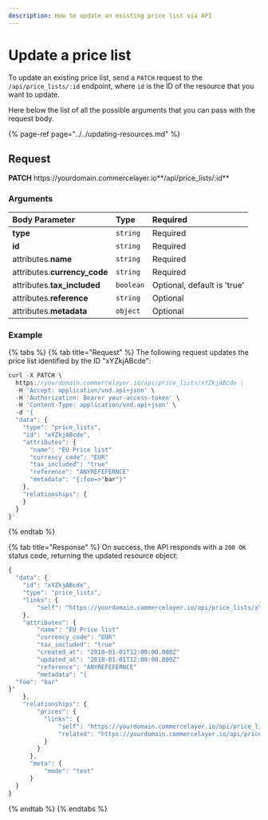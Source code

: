 ```yaml
---
description: How to update an existing price list via API
---
```


# Update a price list

To update an existing price list, send a `PATCH` request to the `/api/price_lists/:id` endpoint, where `id` is the ID of the resource that you want to update.

Here below the list of all the possible arguments that you can pass with the request body.

{% page-ref page="../../updating-resources.md" %}

## Request

**PATCH** https://<i></i>yourdomain.commercelayer.io**/api/price_lists/:id**

### Arguments

| Body Parameter | Type | Required |
| :--- | :--- | :--- |
| **type** | `string` | Required |
| **id** | `string` | Required |
| attributes.**name** | `string` | Required |
| attributes.**currency_code** | `string` | Required |
| attributes.**tax_included** | `boolean` | Optional, default is 'true' |
| attributes.**reference** | `string` | Optional |
| attributes.**metadata** | `object` | Optional |

### Example

{% tabs %}
{% tab title="Request" %}
The following request updates the price list identified by the ID "xYZkjABcde":

```javascript
curl -X PATCH \
  https://yourdomain.commercelayer.io/api/price_lists/xYZkjABcde \
  -H 'Accept: application/vnd.api+json' \
  -H 'Authorization: Bearer your-access-token' \
  -H 'Content-Type: application/vnd.api+json' \
  -d '{
  "data": {
    "type": "price_lists",
    "id": "xYZkjABcde",
    "attributes": {
      "name": "EU Price list"
      "currency_code": "EUR"
      "tax_included": "true"
      "reference": "ANYREFEFERNCE"
      "metadata": "{:foo=>"bar"}"
    },
    "relationships": {
    }
  }
}'
```
{% endtab %}

{% tab title="Response" %}
On success, the API responds with a `200 OK` status code, returning the updated resource object:

```javascript
{
  "data": {
    "id": "xYZkjABcde",
    "type": "price_lists",
    "links": {
        "self": "https://yourdomain.commercelayer.io/api/price_lists/xYZkjABcde"
    },
    "attributes": {
        "name": "EU Price list"
        "currency_code": "EUR"
        "tax_included": "true"
        "created_at": "2018-01-01T12:00:00.000Z"
        "updated_at": "2018-01-01T12:00:00.000Z"
        "reference": "ANYREFEFERNCE"
        "metadata": "{
  "foo": "bar"
}"
    },
    "relationships": {
        "prices": {
          "links": {
              "self": "https://yourdomain.commercelayer.io/api/price_lists/xYZkjABcde/relationships/prices",
              "related": "https://yourdomain.commercelayer.io/api/price_lists/xYZkjABcde/prices"
          }
        }
      },
      "meta": {
          "mode": "test"
      }
  }
}
```
{% endtab %}
{% endtabs %}
